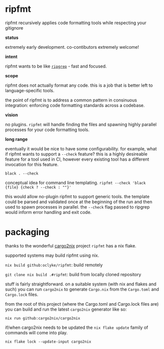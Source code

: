 # ripfmt
ripfmt recursively applies code formatting tools while respecting your gitignore

**status**

extremely early development.
co-contibutors extremely welcome!

**intent**

ripfmt wants to be like [`ripgrep`](https://github.com/BurntSushi/ripgrep) - fast and focused.

**scope**

ripfmt does not actually format any code.
this is a job that is better left to language-specific tools.

the point of ripfmt is to address a common pattern in consinuous integration:
enforcing code formatting standards across a codebase.

**vision**

no plugins.
`ripfmt` will handle finding the files and spawning highly parallel processes for your code formatting tools.

**long range**

eventually it would be nice to have some configurability.
for example, what if ripfmt wants to support a `--check` feature?
this is a highly desireable feature for a tool used in CI,
however every existing tool has a different invocation for this feature.

`black . --check`

conceptual idea for command line templating.
`ripfmt --check 'black {file} {check ? --check : ""}'`

this would allow no-plugin ripfmt to support generic tools.
the template could be parsed and validated once at the beginning of the run and then used to spawn processes in parallel.
the `--check` flag passed to ripgrep would inform error handling and exit code.

# packaging

thanks to the wonderful [cargo2nix](https://github.com/cargo2nix/cargo2nix) project `ripfmt` has a nix flake.

supported systems may build ripfmt using nix.

`nix build github:oclyke/ripfmt`: build remotely

`git clone nix build .#ripfmt`: build from locally cloned repository

stuff is fairly straightforward.
on a suitable system (with nix and flakes and such) you can run `cargo2nix` to generate `Cargo.nix` from the `Cargo.toml` and `Cargo.lock` files.

from the root of this project (where the Cargo.toml and Cargo.lock files are) you can build and run the latest `cargo2nix` generator like so:
```
nix run github:cargo2nix/cargo2nix
```

if/when cargo2nix needs to be updated the `nix flake update` family of commands will come into play.
```
nix flake lock --update-input cargo2nix
```

